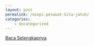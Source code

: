 ```yaml
---
layout: post
permalink: /mimpi-pesawat-kita-jatuh/
categories:
    - Uncategorized
---
```


[Baca Selengkapnya](/09)